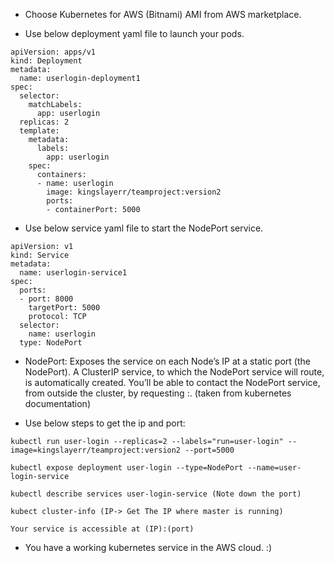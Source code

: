 
* Choose Kubernetes for AWS (Bitnami) AMI from AWS marketplace.

* Use below deployment yaml file to launch your pods.

```
apiVersion: apps/v1
kind: Deployment
metadata:
  name: userlogin-deployment1
spec:
  selector:
    matchLabels:
      app: userlogin
  replicas: 2
  template:
    metadata:
      labels:
        app: userlogin
    spec:
      containers:
      - name: userlogin
        image: kingslayerr/teamproject:version2
        ports:
        - containerPort: 5000
```

* Use below service yaml file to start the NodePort service.

```
apiVersion: v1
kind: Service
metadata:
  name: userlogin-service1
spec:
  ports:
  - port: 8000
    targetPort: 5000
    protocol: TCP
  selector:
    name: userlogin
  type: NodePort
```
* NodePort: Exposes the service on each Node’s IP at a static port (the NodePort). A ClusterIP service, to which the NodePort service will route, is automatically created. You’ll be able to contact the NodePort service, from outside the cluster, by requesting <NodeIP>:<NodePort>. (taken from kubernetes documentation)

* Use below steps to get the ip and port:

```
kubectl run user-login --replicas=2 --labels="run=user-login" --image=kingslayerr/teamproject:version2 --port=5000

kubectl expose deployment user-login --type=NodePort --name=user-login-service

kubectl describe services user-login-service (Note down the port)

kubect cluster-info (IP-> Get The IP where master is running)

Your service is accessible at (IP):(port)

```

* You have a working kubernetes service in the AWS cloud. :)
